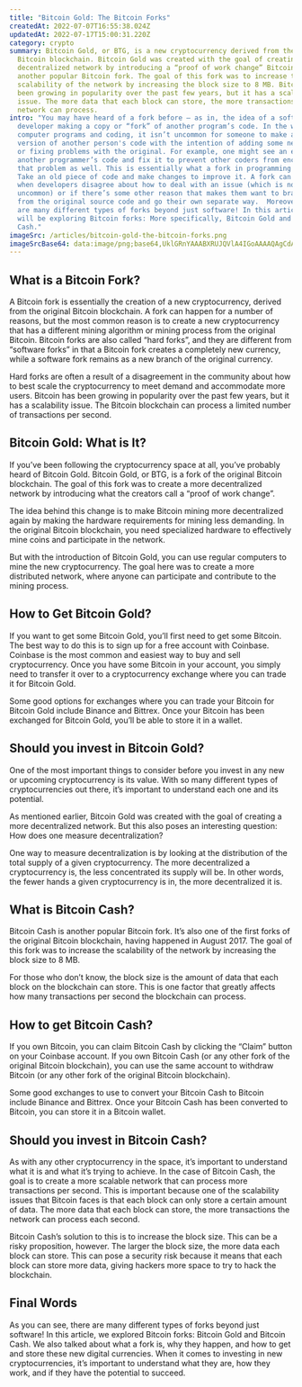 ```yaml
---
title: "Bitcoin Gold: The Bitcoin Forks"
createdAt: 2022-07-07T16:55:38.024Z
updatedAt: 2022-07-17T15:00:31.220Z
category: crypto
summary: Bitcoin Gold, or BTG, is a new cryptocurrency derived from the original
  Bitcoin blockchain. Bitcoin Gold was created with the goal of creating a more
  decentralized network by introducing a “proof of work change” Bitcoin Cash is
  another popular Bitcoin fork. The goal of this fork was to increase the
  scalability of the network by increasing the block size to 8 MB. Bitcoin has
  been growing in popularity over the past few years, but it has a scalability
  issue. The more data that each block can store, the more transactions the
  network can process.
intro: "You may have heard of a fork before — as in, the idea of a software
  developer making a copy or “fork” of another program’s code. In the world of
  computer programs and coding, it isn’t uncommon for someone to make a modified
  version of another person's code with the intention of adding some new feature
  or fixing problems with the original. For example, one might see an error in
  another programmer’s code and fix it to prevent other coders from encountering
  that problem as well. This is essentially what a fork in programming terms is:
  Take an old piece of code and make changes to improve it. A fork can happen
  when developers disagree about how to deal with an issue (which is not
  uncommon) or if there’s some other reason that makes them want to branch off
  from the original source code and go their own separate way.  Moreover, there
  are many different types of forks beyond just software! In this article we
  will be exploring Bitcoin forks: More specifically, Bitcoin Gold and Bitcoin
  Cash."
imageSrc: /articles/bitcoin-gold-the-bitcoin-forks.png
imageSrcBase64: data:image/png;base64,UklGRnYAAABXRUJQVlA4IGoAAAAQAgCdASoKAAoAAUAmJQBOgCPt1PZiFtwwAP7+eBnk/XPgPBA6/f9fx8jkVFM8n/yPGEV/GP7sbWIUcvu4jwZW4jWPjVv5//XqSmkJUIYD7kv6nrDydRK56sVQbuK2qPnkmboUvRNhQAAA
---
```


## What is a Bitcoin Fork?

A Bitcoin fork is essentially the creation of a new cryptocurrency, derived from the original Bitcoin blockchain. A fork can happen for a number of reasons, but the most common reason is to create a new cryptocurrency that has a different mining algorithm or mining process from the original Bitcoin. Bitcoin forks are also called “hard forks”, and they are different from “software forks” in that a Bitcoin fork creates a completely new currency, while a software fork remains as a new branch of the original currency.

Hard forks are often a result of a disagreement in the community about how to best scale the cryptocurrency to meet demand and accommodate more users. Bitcoin has been growing in popularity over the past few years, but it has a scalability issue. The Bitcoin blockchain can process a limited number of transactions per second. 

## Bitcoin Gold: What is It?

If you’ve been following the cryptocurrency space at all, you’ve probably heard of Bitcoin Gold. Bitcoin Gold, or BTG, is a fork of the original Bitcoin blockchain. The goal of this fork was to create a more decentralized network by introducing what the creators call a “proof of work change”.

The idea behind this change is to make Bitcoin mining more decentralized again by making the hardware requirements for mining less demanding. In the original Bitcoin blockchain, you need specialized hardware to effectively mine coins and participate in the network.

But with the introduction of Bitcoin Gold, you can use regular computers to mine the new cryptocurrency. The goal here was to create a more distributed network, where anyone can participate and contribute to the mining process.

## How to Get Bitcoin Gold?

If you want to get some Bitcoin Gold, you’ll first need to get some Bitcoin. The best way to do this is to sign up for a free account with Coinbase. Coinbase is the most common and easiest way to buy and sell cryptocurrency. Once you have some Bitcoin in your account, you simply need to transfer it over to a cryptocurrency exchange where you can trade it for Bitcoin Gold.

Some good options for exchanges where you can trade your Bitcoin for Bitcoin Gold include Binance and Bittrex. Once your Bitcoin has been exchanged for Bitcoin Gold, you’ll be able to store it in a wallet.

## Should you invest in Bitcoin Gold?

One of the most important things to consider before you invest in any new or upcoming cryptocurrency is its value. With so many different types of cryptocurrencies out there, it’s important to understand each one and its potential.

As mentioned earlier, Bitcoin Gold was created with the goal of creating a more decentralized network. But this also poses an interesting question: How does one measure decentralization?

One way to measure decentralization is by looking at the distribution of the total supply of a given cryptocurrency. The more decentralized a cryptocurrency is, the less concentrated its supply will be. In other words, the fewer hands a given cryptocurrency is in, the more decentralized it is.

## What is Bitcoin Cash?

Bitcoin Cash is another popular Bitcoin fork. It’s also one of the first forks of the original Bitcoin blockchain, having happened in August 2017. The goal of this fork was to increase the scalability of the network by increasing the block size to 8 MB.

For those who don’t know, the block size is the amount of data that each block on the blockchain can store. This is one factor that greatly affects how many transactions per second the blockchain can process.

## How to get Bitcoin Cash?

If you own Bitcoin, you can claim Bitcoin Cash by clicking the “Claim” button on your Coinbase account. If you own Bitcoin Cash (or any other fork of the original Bitcoin blockchain), you can use the same account to withdraw Bitcoin (or any other fork of the original Bitcoin blockchain).

Some good exchanges to use to convert your Bitcoin Cash to Bitcoin include Binance and Bittrex. Once your Bitcoin Cash has been converted to Bitcoin, you can store it in a Bitcoin wallet.

## Should you invest in Bitcoin Cash?

As with any other cryptocurrency in the space, it’s important to understand what it is and what it’s trying to achieve. In the case of Bitcoin Cash, the goal is to create a more scalable network that can process more transactions per second. This is important because one of the scalability issues that Bitcoin faces is that each block can only store a certain amount of data. The more data that each block can store, the more transactions the network can process each second.

Bitcoin Cash’s solution to this is to increase the block size. This can be a risky proposition, however. The larger the block size, the more data each block can store. This can pose a security risk because it means that each block can store more data, giving hackers more space to try to hack the blockchain.

## Final Words

As you can see, there are many different types of forks beyond just software! In this article, we explored Bitcoin forks: Bitcoin Gold and Bitcoin Cash. We also talked about what a fork is, why they happen, and how to get and store these new digital currencies. When it comes to investing in new cryptocurrencies, it’s important to understand what they are, how they work, and if they have the potential to succeed.
